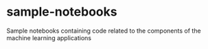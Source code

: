 # sample-notebooks
Sample notebooks containing code related to the components of the machine learning applications
